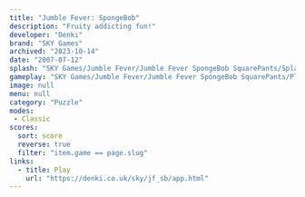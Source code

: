 ```yaml
---
title: "Jumble Fever: SpongeBob"
description: "Fruity addicting fun!"
developer: "Denki"
brand: "SKY Games"
archived: "2023-10-14"
date: "2007-07-12"
splash: "SKY Games/Jumble Fever/Jumble Fever SpongeBob SquarePants/Splash.bmp"
gameplay: "SKY Games/Jumble Fever/Jumble Fever SpongeBob SquarePants/Play1.jpg"
image: null
menu: null
category: "Puzzle"
modes:
 - Classic
scores:
  sort: score
  reverse: true
  filter: "item.game == page.slug"
links:
  - title: Play
    url: "https://denki.co.uk/sky/jf_sb/app.html"
---
```

